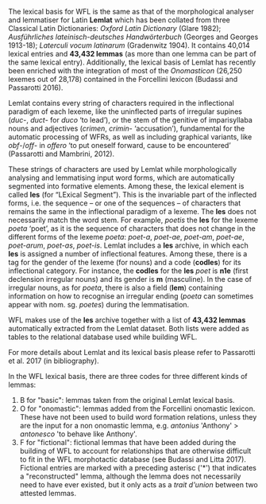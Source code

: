 The lexical basis for WFL is the same as that of the morphological analyser and lemmatiser for Latin **Lemlat** which has been collated from three Classical Latin Dictionaries: _Oxford Latin Dictionary_ \(Glare 1982\); _Ausführliches lateinisch-deutsches Handwörterbuch_ \(Georges and Georges 1913-18\); _Laterculi vocum latinarum_ \(Gradenwitz 1904\). It contains 40,014 lexical entries and **43,432 lemmas** \(as more than one lemma can be part of the same lexical entry\). Additionally, the lexical basis of Lemlat has recently been enriched with the integration of most of the _Onomasticon_ \(26,250 lexemes out of 28,178\) contained in the Forcellini lexicon \(Budassi and Passarotti 2016\).

Lemlat contains every string of characters required in the inflectional paradigm of each lexeme, like the uninflected parts of irregular supines \(_duc_-, _duct_- for _duco_ ‘to lead’\), or the stem of the genitive of imparisyllaba nouns and adjectives \(_crimen_, _crimin_- ‘accusation’\), fundamental for the automatic processing of WFRs, as well as including graphical variants, like _obf_-/_off_- in _offero_ ‘to put oneself forward, cause to be encountered’ \(Passarotti and Mambrini, 2012\).

These strings of characters are used by Lemlat while morphologically analysing and lemmatising input word forms, which are automatically segmented into formative elements. Among these, the lexical element is called **les** \(for “LExical Segment”\). This is the invariable part of the inflected forms, i.e. the sequence – or one of the sequences – of characters that remains the same in the inflectional paradigm of a lexeme. The **les** does not necessarily match the word stem. For example, _poetis_ the **les** for the lexeme _poeta_ ‘poet’, as it is the sequence of characters that does not change in the different forms of the lexeme _poeta_: _poet-a_, _poet-ae_, _poet-am_, _poet-ae_, _poet-arum_, _poet-as_, _poet-is_. Lemlat includes a **les** archive, in which each **les** is assigned a number of inflectional features. Among these, there is a tag for the gender of the lexeme \(for nouns\) and a code \(**codles**\) for its inflectional category. For instance, the **codles** for the **les** _poet_ is  **n1e** \(first declension irregular nouns\) and its gender is **m** \(masculine\). In the case of irregular nouns, as for _poeta_, there is also a field \(**lem**\) containing information on how to recognise an irregular ending \(_poeta_ can sometimes appear with nom. sg. _poetes_\) during the lemmatisation.

WFL makes use of the **les** archive together with a list of **43,432 lemmas** automatically extracted from the Lemlat dataset. Both lists were added as tables to the relational database used while building WFL.

For more details about Lemlat and its lexical basis please refer to Passarotti et al. 2017 \(in bibliography\).

In the WFL lexical basis, there are three codes for three different kinds of lemmas:

1. B for "basic": lemmas taken from the original Lemlat lexical basis.
2. O for "onomastic": lemmas added from the Forcellini onomastic lexicon. These have not been used to build word formation relations, unless they are the input for a non onomastic lemma, e.g. _antonius_ 'Anthony' &gt; _antonesco_ 'to behave like Anthony'.
3. F for "fictional": fictional lemmas that have been added during the building of WFL to account for relationships that are otherwise difficult to fit in the WFL morphotactic database \(see Budassi and Litta 2017\). Fictional entries are marked with a preceding asterisc \('\*'\) that indicates a "reconstructed" lemma, although the lemma does not necessarily need to have ever existed, but it only acts as a _trait d'union_ between two attested lemmas.

** **

